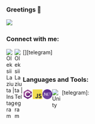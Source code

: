 ### Greetings 👋

![](https://komarev.com/ghpvc/?username=olexiy1)

### Connect with me:

[<img align="left" alt="OleksiiLaziuta | Instagram" width="22px" src="https://raw.githubusercontent.com/rahuldkjain/github-profile-readme-generator/master/src/images/icons/Social/instagram.svg" />][instagram]
[<img align="left" alt="OleksiiLaziuta | Telegram" width="22px" src="https://user-images.githubusercontent.com/49933115/139837223-bf23d3a9-4638-4e17-994a-ac8678d5f517.png" />][telegram]

<br />

### Languages and Tools:

<img align="left" alt="C#" width="26px" 
src="https://raw.githubusercontent.com/devicons/devicon/master/icons/csharp/csharp-original.svg" />
<img align="left" alt="JavaScript" width="26px"
src="https://raw.githubusercontent.com/devicons/devicon/master/icons/javascript/javascript-original.svg" />
<img align="left" alt=".NET" width="26px" 
src="https://raw.githubusercontent.com/github/explore/80688e429a7d4ef2fca1e82350fe8e3517d3494d/topics/dotnet/dotnet.png" />
<img align="left" alt="Unity" width="26px" src="https://www.vectorlogo.zone/logos/unity3d/unity3d-icon.svg" />

[instagram]: https://www.instagram.com/oleksiylaziuta/
[telegram]: 
